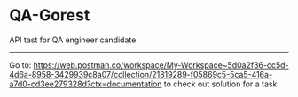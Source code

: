 # QA-Gorest
API tast for QA engineer candidate

****************************************

Go to: https://web.postman.co/workspace/My-Workspace~5d0a2f36-cc5d-4d6a-8958-3429939c8a07/collection/21819289-f05869c5-5ca5-416a-a7d0-cd3ee279328d?ctx=documentation
to check out solution for a task
